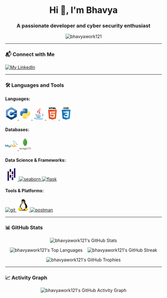<h1 align="center">Hi 👋, I'm Bhavya</h1>
<h3 align="center">A passionate developer and cyber security enthusiast</h3>

<p align="center"> 
  <img src="https://komarev.com/ghpvc/?username=bhavyawork121&label=Profile%20views&color=0e75b6&style=flat-square" alt="bhavyawork121" /> 
</p>

---

### 📬 Connect with Me

<p align="left">
  <a href="https://linkedin.com/in/https://www.linkedin.com/in/bhavya-agarwal-75ba70303/" target="blank">
    <img src="https://img.shields.io/badge/LinkedIn-0077B5?style=for-the-badge&logo=linkedin&logoColor=white" alt="My LinkedIn"/>
  </a>
  </p>

---

### 🛠️ Languages and Tools

<h4 align="left">Languages:</h4>
<p align="left"> 
  <a href="https://www.w3schools.com/cpp/" target="_blank" rel="noreferrer"> <img src="https://raw.githubusercontent.com/devicons/devicon/master/icons/cplusplus/cplusplus-original.svg" alt="cplusplus" width="40" height="40"/> </a> 
  <a href="https://www.python.org" target="_blank" rel="noreferrer"> <img src="https://raw.githubusercontent.com/devicons/devicon/master/icons/python/python-original.svg" alt="python" width="40" height="40"/> </a> 
  <a href="https://www.java.com" target="_blank" rel="noreferrer"> <img src="https://raw.githubusercontent.com/devicons/devicon/master/icons/java/java-original.svg" alt="java" width="40" height="40"/> </a> 
  <a href="https://www.w3.org/html/" target="_blank" rel="noreferrer"> <img src="https://raw.githubusercontent.com/devicons/devicon/master/icons/html5/html5-original-wordmark.svg" alt="html5" width="40" height="40"/> </a> 
  <a href="https://www.w3schools.com/css/" target="_blank" rel="noreferrer"> <img src="https://raw.githubusercontent.com/devicons/devicon/master/icons/css3/css3-original-wordmark.svg" alt="css3" width="40" height="40"/> </a> 
</p>

<h4 align="left">Databases:</h4>
<p align="left"> 
  <a href="https.mysql.com/" target="_blank" rel="noreferrer"> <img src="https://raw.githubusercontent.com/devicons/devicon/master/icons/mysql/mysql-original-wordmark.svg" alt="mysql" width="40" height="40"/> </a> 
  <a href="https://www.mongodb.com/" target="_blank" rel="noreferrer"> <img src="https://raw.githubusercontent.com/devicons/devicon/master/icons/mongodb/mongodb-original-wordmark.svg" alt="mongodb" width="40" height="40"/> </a> 
</p>

<h4 align="left">Data Science & Frameworks:</h4>
<p align="left"> 
  <a href="https://pandas.pydata.org/" target="_blank" rel="noreferrer"> <img src="https://raw.githubusercontent.com/devicons/devicon/2ae2a900d2f041da66e950e4d48052658d850630/icons/pandas/pandas-original.svg" alt="pandas" width="40" height="40"/> </a> 
  <a href="https://seaborn.pydata.org/" target="_blank" rel="noreferrer"> <img src="https://seaborn.pydata.org/_images/logo-mark-lightbg.svg" alt="seaborn" width="40" height="40"/> </a> 
  <a href="https://flask.palletsprojects.com/" target="_blank" rel="noreferrer"> <img src="https://www.vectorlogo.zone/logos/pocoo_flask/pocoo_flask-icon.svg" alt="flask" width="40" height="40"/> </a> 
</p>

<h4 align="left">Tools & Platforms:</h4>
<p align="left"> 
  <a href="https://git-scm.com/" target="_blank" rel="noreferrer"> <img src="https://www.vectorlogo.zone/logos/git-scm/git-scm-icon.svg" alt="git" width="40" height="40"/> </a> 
  <a href="https://www.linux.org/" target="_blank" rel="noreferrer"> <img src="https://raw.githubusercontent.com/devicons/devicon/master/icons/linux/linux-original.svg" alt="linux" width="40" height="40"/> </a> 
  <a href="https://postman.com" target="_blank" rel="noreferrer"> <img src="https://www.vectorlogo.zone/logos/getpostman/getpostman-icon.svg" alt="postman" width="40" height="40"/> </a> 
</p>

---

### 📊 GitHub Stats

<p align="center">
  <img src="https://github-readme-stats.vercel.app/api?username=bhavyawork121&show_icons=true&locale=en&theme=tokyonight&count_private=true" alt="bhavyawork121's GitHub Stats" />
</p>
<p align="center">
  <img src="https://github-readme-stats.vercel.app/api/top-langs?username=bhavyawork121&show_icons=true&locale=en&layout=compact&theme=tokyonight" alt="bhavyawork121's Top Languages" />
  &nbsp;&nbsp;
  <img src="https://github-readme-streak-stats.herokuapp.com/?user=bhavyawork121&theme=tokyonight" alt="bhavyawork121's GitHub Streak" />
</p>
<p align="center">
  <img src="https://github-profile-trophy.vercel.app/?username=bhavyawork121&theme=tokyonight&margin-w=15&margin-h=15" alt="bhavyawork121's GitHub Trophies" />
</p>

---

### 📈 Activity Graph

<p align="center">
  <img src="https://github-readme-activity-graph.vercel.app/graph?username=bhavyawork121&theme=tokyonight" alt="bhavyawork121's GitHub Activity Graph"/>
</p>
